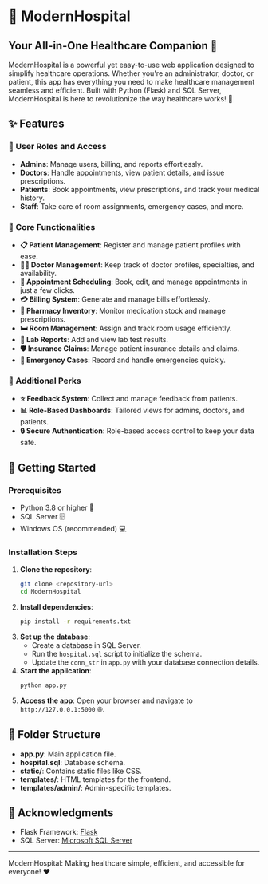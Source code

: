 # 🏥 ModernHospital
## Your All-in-One Healthcare Companion 🌟

ModernHospital is a powerful yet easy-to-use web application designed to simplify healthcare operations. Whether you're an administrator, doctor, or patient, this app has everything you need to make healthcare management seamless and efficient. Built with Python (Flask) and SQL Server, ModernHospital is here to revolutionize the way healthcare works! 🚀

## ✨ Features

### 👥 User Roles and Access
- **Admins**: Manage users, billing, and reports effortlessly.
- **Doctors**: Handle appointments, view patient details, and issue prescriptions.
- **Patients**: Book appointments, view prescriptions, and track your medical history.
- **Staff**: Take care of room assignments, emergency cases, and more.

### 🏥 Core Functionalities
- **📋 Patient Management**: Register and manage patient profiles with ease.
- **👨‍⚕️ Doctor Management**: Keep track of doctor profiles, specialties, and availability.
- **📅 Appointment Scheduling**: Book, edit, and manage appointments in just a few clicks.
- **💳 Billing System**: Generate and manage bills effortlessly.
- **💊 Pharmacy Inventory**: Monitor medication stock and manage prescriptions.
- **🛏️ Room Management**: Assign and track room usage efficiently.
- **🧪 Lab Reports**: Add and view lab test results.
- **🛡️ Insurance Claims**: Manage patient insurance details and claims.
- **🚨 Emergency Cases**: Record and handle emergencies quickly.

### 🌟 Additional Perks
- **⭐ Feedback System**: Collect and manage feedback from patients.
- **📊 Role-Based Dashboards**: Tailored views for admins, doctors, and patients.
- **🔒 Secure Authentication**: Role-based access control to keep your data safe.

## 🚀 Getting Started

### Prerequisites
- Python 3.8 or higher 🐍
- SQL Server 🗄️
- Windows OS (recommended) 💻

### Installation Steps
1. **Clone the repository**:
   ```bash
   git clone <repository-url>
   cd ModernHospital
   ```
2. **Install dependencies**:
   ```bash
   pip install -r requirements.txt
   ```
3. **Set up the database**:
   - Create a database in SQL Server.
   - Run the `hospital.sql` script to initialize the schema.
   - Update the `conn_str` in `app.py` with your database connection details.
4. **Start the application**:
   ```bash
   python app.py
   ```
5. **Access the app**:
   Open your browser and navigate to `http://127.0.0.1:5000` 🌐.

## 📂 Folder Structure
- **app.py**: Main application file.
- **hospital.sql**: Database schema.
- **static/**: Contains static files like CSS.
- **templates/**: HTML templates for the frontend.
- **templates/admin/**: Admin-specific templates.

## 🙌 Acknowledgments
- Flask Framework: [Flask](https://flask.palletsprojects.com/)
- SQL Server: [Microsoft SQL Server](https://www.microsoft.com/en-us/sql-server)

---

ModernHospital: Making healthcare simple, efficient, and accessible for everyone! ❤️
